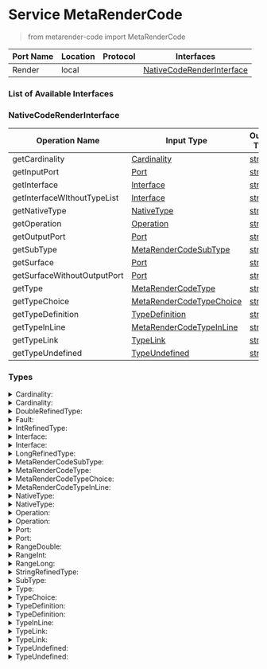 <!-- markdownlint-disable -->
<!-- editorconfig-checker-disable -->
<!-- cSpell:disable -->

# Service MetaRenderCode

> from metarender-code import MetaRenderCode

| Port Name | Location | Protocol | Interfaces |
| --- | --- | --- | --- |
| Render | local | | <a href='#NativeCodeRenderInterface'>NativeCodeRenderInterface</a> |

### List of Available Interfaces

### NativeCodeRenderInterface

| Operation Name | Input Type | Output Type | Faults | Description |
| --- | --- | --- | --- | --- |
| getCardinality | <a href="#Cardinality">Cardinality</a> | <a href='#string'>string</a> | - |  |
| getInputPort | <a href="#Port">Port</a> | <a href='#string'>string</a> | - |  |
| getInterface | <a href="#Interface">Interface</a> | <a href='#string'>string</a> | - |  |
| getInterfaceWIthoutTypeList | <a href="#Interface">Interface</a> | <a href='#string'>string</a> | - |  |
| getNativeType | <a href="#NativeType">NativeType</a> | <a href='#string'>string</a> | - |  |
| getOperation | <a href="#Operation">Operation</a> | <a href='#string'>string</a> | - |  |
| getOutputPort | <a href="#Port">Port</a> | <a href='#string'>string</a> | - |  |
| getSubType | <a href="#MetaRenderCodeSubType">MetaRenderCodeSubType</a> | <a href='#string'>string</a> | - |  |
| getSurface | <a href="#Port">Port</a> | <a href='#string'>string</a> | - |  |
| getSurfaceWithoutOutputPort | <a href="#Port">Port</a> | <a href='#string'>string</a> | - |  |
| getType | <a href="#MetaRenderCodeType">MetaRenderCodeType</a> | <a href='#string'>string</a> | - |  |
| getTypeChoice | <a href="#MetaRenderCodeTypeChoice">MetaRenderCodeTypeChoice</a> | <a href='#string'>string</a> | - |  |
| getTypeDefinition | <a href="#TypeDefinition">TypeDefinition</a> | <a href='#string'>string</a> | - |  |
| getTypeInLine | <a href="#MetaRenderCodeTypeInLine">MetaRenderCodeTypeInLine</a> | <a href='#string'>string</a> | - |  |
| getTypeLink | <a href="#TypeLink">TypeLink</a> | <a href='#string'>string</a> | - |  |
| getTypeUndefined | <a href="#TypeUndefined">TypeUndefined</a> | <a href='#string'>string</a> | - |  |


### Types

<details>
<summary><span id="Cardinality">Cardinality: 
</span>
</summary>

##### Type Declaration
<pre>
void &#123;
&nbsp;&nbsp;min[1,1]: int // 
&nbsp;&nbsp;max[0,1]: int // 
&nbsp;&nbsp;infinite[0,1]: int // 
&#125;
</pre>
</details>
<details>
<summary><span id="Cardinality">Cardinality: 
</span>
</summary>

##### Type Declaration
<pre>
<a href='#Cardinality'>Cardinality</a>
</pre>
</details>
<details>
<summary><span id="DoubleRefinedType">DoubleRefinedType: 
</span>
</summary>

##### Type Declaration
<pre>
void &#123;
&nbsp;&nbsp;ranges[1,1]: <a href='#RangeDouble'>RangeDouble</a> // 
&#125;
</pre>
</details>
<details>
<summary><span id="Fault">Fault: 
</span>
</summary>

##### Type Declaration
<pre>
void &#123;
&nbsp;&nbsp;name[1,1]: string // 
&nbsp;&nbsp;type[1,1]: <a href='#NativeType'>NativeType</a>
|<a href='#TypeUndefined'>TypeUndefined</a>
|<a href='#TypeLink'>TypeLink</a>

 // 
&#125;
</pre>
</details>
<details>
<summary><span id="IntRefinedType">IntRefinedType: 
</span>
</summary>

##### Type Declaration
<pre>
void &#123;
&nbsp;&nbsp;ranges[1,1]: <a href='#RangeInt'>RangeInt</a> // 
&#125;
</pre>
</details>
<details>
<summary><span id="Interface">Interface: 
</span>
</summary>

##### Type Declaration
<pre>
void &#123;
&nbsp;&nbsp;types[0,1]: <a href='#TypeDefinition'>TypeDefinition</a> // 
&nbsp;&nbsp;operations[0,1]: <a href='#Operation'>Operation</a> // 
&nbsp;&nbsp;documentation[0,1]: string // 
&nbsp;&nbsp;name[1,1]: string // 
&#125;
</pre>
</details>
<details>
<summary><span id="Interface">Interface: 
</span>
</summary>

##### Type Declaration
<pre>
<a href='#Interface'>Interface</a>
</pre>
</details>
<details>
<summary><span id="LongRefinedType">LongRefinedType: 
</span>
</summary>

##### Type Declaration
<pre>
void &#123;
&nbsp;&nbsp;ranges[1,1]: <a href='#RangeLong'>RangeLong</a> // 
&#125;
</pre>
</details>
<details>
<summary><span id="MetaRenderCodeSubType">MetaRenderCodeSubType: 
</span>
</summary>

##### Type Declaration
<pre>
void &#123;
&nbsp;&nbsp;indentation[1,1]: string // 
&nbsp;&nbsp;subType[1,1]: <a href='#SubType'>SubType</a> // 
&#125;
</pre>
</details>
<details>
<summary><span id="MetaRenderCodeType">MetaRenderCodeType: 
</span>
</summary>

##### Type Declaration
<pre>
void &#123;
&nbsp;&nbsp;indentation[1,1]: string // 
&nbsp;&nbsp;type[1,1]: <a href='#Type'>Type</a> // 
&#125;
</pre>
</details>
<details>
<summary><span id="MetaRenderCodeTypeChoice">MetaRenderCodeTypeChoice: 
</span>
</summary>

##### Type Declaration
<pre>
void &#123;
&nbsp;&nbsp;typeChoice[1,1]: <a href='#TypeChoice'>TypeChoice</a> // 
&nbsp;&nbsp;indentation[1,1]: string // 
&#125;
</pre>
</details>
<details>
<summary><span id="MetaRenderCodeTypeInLine">MetaRenderCodeTypeInLine: 
</span>
</summary>

##### Type Declaration
<pre>
void &#123;
&nbsp;&nbsp;indentation[1,1]: string // 
&nbsp;&nbsp;typeInLine[1,1]: <a href='#TypeInLine'>TypeInLine</a> // 
&#125;
</pre>
</details>
<details>
<summary><span id="NativeType">NativeType: 
</span>
</summary>

##### Type Declaration
<pre>
void &#123;
&nbsp;&nbsp;string_type[1,1]: bool &#123;
&nbsp;&nbsp;&nbsp;&nbsp;refined_type[0,1]: <a href='#StringRefinedType'>StringRefinedType</a> // 
&nbsp;&nbsp;&#125; // 
&#125;
|void &#123;
&nbsp;&nbsp;int_type[1,1]: bool &#123;
&nbsp;&nbsp;&nbsp;&nbsp;refined_type[0,1]: <a href='#IntRefinedType'>IntRefinedType</a> // 
&nbsp;&nbsp;&#125; // 
&#125;
|void &#123;
&nbsp;&nbsp;double_type[1,1]: bool &#123;
&nbsp;&nbsp;&nbsp;&nbsp;refined_type[0,1]: <a href='#DoubleRefinedType'>DoubleRefinedType</a> // 
&nbsp;&nbsp;&#125; // 
&#125;
|void &#123;
&nbsp;&nbsp;any_type[1,1]: bool // 
&#125;
|void &#123;
&nbsp;&nbsp;void_type[1,1]: bool // 
&#125;
|void &#123;
&nbsp;&nbsp;raw_type[1,1]: bool // 
&#125;
|void &#123;
&nbsp;&nbsp;bool_type[1,1]: bool // 
&#125;
|void &#123;
&nbsp;&nbsp;long_type[1,1]: bool &#123;
&nbsp;&nbsp;&nbsp;&nbsp;refined_type[0,1]: <a href='#LongRefinedType'>LongRefinedType</a> // 
&nbsp;&nbsp;&#125; // 
&#125;







</pre>
</details>
<details>
<summary><span id="NativeType">NativeType: 
</span>
</summary>

##### Type Declaration
<pre>
<a href='#NativeType'>NativeType</a>
</pre>
</details>
<details>
<summary><span id="Operation">Operation: 
</span>
</summary>

##### Type Declaration
<pre>
void &#123;
&nbsp;&nbsp;operation_name[1,1]: string // 
&nbsp;&nbsp;output[0,1]: string // 
&nbsp;&nbsp;input[1,1]: string // 
&nbsp;&nbsp;documentation[0,1]: string // 
&nbsp;&nbsp;fault[0,1]: <a href='#Fault'>Fault</a> // 
&#125;
</pre>
</details>
<details>
<summary><span id="Operation">Operation: 
</span>
</summary>

##### Type Declaration
<pre>
<a href='#Operation'>Operation</a>
</pre>
</details>
<details>
<summary><span id="Port">Port: 
</span>
</summary>

##### Type Declaration
<pre>
void &#123;
&nbsp;&nbsp;protocol[1,1]: string // 
&nbsp;&nbsp;interfaces[0,1]: <a href='#Interface'>Interface</a> // 
&nbsp;&nbsp;name[1,1]: string // 
&nbsp;&nbsp;location[1,1]: any // 
&#125;
</pre>
</details>
<details>
<summary><span id="Port">Port: 
</span>
</summary>

##### Type Declaration
<pre>
<a href='#Port'>Port</a>
</pre>
</details>
<details>
<summary><span id="RangeDouble">RangeDouble: 
</span>
</summary>

##### Type Declaration
<pre>
void &#123;
&nbsp;&nbsp;min[1,1]: double // 
&nbsp;&nbsp;max[0,1]: double // 
&#125;
|void &#123;
&nbsp;&nbsp;min[1,1]: double // 
&nbsp;&nbsp;infinite[1,1]: bool // 
&#125;

</pre>
</details>
<details>
<summary><span id="RangeInt">RangeInt: 
</span>
</summary>

##### Type Declaration
<pre>
void &#123;
&nbsp;&nbsp;min[1,1]: int // 
&nbsp;&nbsp;max[0,1]: int // 
&#125;
|void &#123;
&nbsp;&nbsp;min[1,1]: int // 
&nbsp;&nbsp;infinite[1,1]: bool // 
&#125;

</pre>
</details>
<details>
<summary><span id="RangeLong">RangeLong: 
</span>
</summary>

##### Type Declaration
<pre>
void &#123;
&nbsp;&nbsp;min[1,1]: long // 
&nbsp;&nbsp;max[0,1]: long // 
&#125;
|void &#123;
&nbsp;&nbsp;min[1,1]: long // 
&nbsp;&nbsp;infinite[1,1]: bool // 
&#125;

</pre>
</details>
<details>
<summary><span id="StringRefinedType">StringRefinedType: 
</span>
</summary>

##### Type Declaration
<pre>
void &#123;
&nbsp;&nbsp;length[1,1]: <a href='#RangeInt'>RangeInt</a> // 
&#125;
|void &#123;
&nbsp;&nbsp;enum[1,1]: string // 
&#125;
|void &#123;
&nbsp;&nbsp;regex[1,1]: string // 
&#125;


</pre>
</details>
<details>
<summary><span id="SubType">SubType: 
</span>
</summary>

##### Type Declaration
<pre>
void &#123;
&nbsp;&nbsp;documentation[0,1]: string // 
&nbsp;&nbsp;name[1,1]: string // 
&nbsp;&nbsp;type[1,1]: <a href='#Type'>Type</a> // 
&nbsp;&nbsp;cardinality[1,1]: <a href='#Cardinality'>Cardinality</a> // 
&#125;
</pre>
</details>
<details>
<summary><span id="Type">Type: 
</span>
</summary>

##### Type Declaration
<pre>
<a href='#TypeInLine'>TypeInLine</a>
|<a href='#TypeLink'>TypeLink</a>
|<a href='#TypeChoice'>TypeChoice</a>
|<a href='#TypeUndefined'>TypeUndefined</a>



</pre>
</details>
<details>
<summary><span id="TypeChoice">TypeChoice: 
</span>
</summary>

##### Type Declaration
<pre>
void &#123;
&nbsp;&nbsp;choice[1,1]: void &#123;
&nbsp;&nbsp;&nbsp;&nbsp;left_type[1,1]: <a href='#TypeInLine'>TypeInLine</a>
|<a href='#TypeLink'>TypeLink</a>
 // 
&nbsp;&nbsp;&nbsp;&nbsp;right_type[1,1]: <a href='#Type'>Type</a> // 
&nbsp;&nbsp;&#125; // 
&#125;
</pre>
</details>
<details>
<summary><span id="TypeDefinition">TypeDefinition: 
</span>
</summary>

##### Type Declaration
<pre>
void &#123;
&nbsp;&nbsp;documentation[0,1]: string // 
&nbsp;&nbsp;name[1,1]: string // 
&nbsp;&nbsp;type[1,1]: <a href='#Type'>Type</a> // 
&#125;
</pre>
</details>
<details>
<summary><span id="TypeDefinition">TypeDefinition: 
</span>
</summary>

##### Type Declaration
<pre>
<a href='#TypeDefinition'>TypeDefinition</a>
</pre>
</details>
<details>
<summary><span id="TypeInLine">TypeInLine: 
</span>
</summary>

##### Type Declaration
<pre>
void &#123;
&nbsp;&nbsp;root_type[1,1]: <a href='#NativeType'>NativeType</a> // 
&nbsp;&nbsp;sub_type[0,1]: <a href='#SubType'>SubType</a> // 
&#125;
</pre>
</details>
<details>
<summary><span id="TypeLink">TypeLink: 
</span>
</summary>

##### Type Declaration
<pre>
void &#123;
&nbsp;&nbsp;link_name[1,1]: string // 
&#125;
</pre>
</details>
<details>
<summary><span id="TypeLink">TypeLink: 
</span>
</summary>

##### Type Declaration
<pre>
<a href='#TypeLink'>TypeLink</a>
</pre>
</details>
<details>
<summary><span id="TypeUndefined">TypeUndefined: 
</span>
</summary>

##### Type Declaration
<pre>
void &#123;
&nbsp;&nbsp;undefined[1,1]: bool // 
&#125;
</pre>
</details>
<details>
<summary><span id="TypeUndefined">TypeUndefined: 
</span>
</summary>

##### Type Declaration
<pre>
<a href='#TypeUndefined'>TypeUndefined</a>
</pre>
</details>
